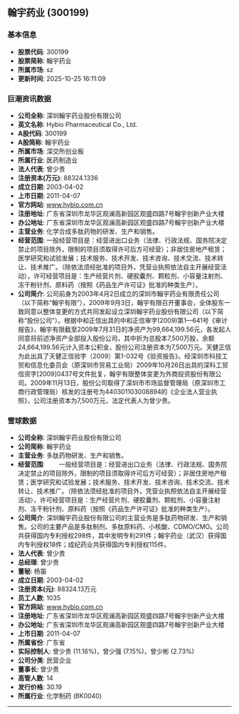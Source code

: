 ## 翰宇药业 (300199)

### 基本信息

- **股票代码**: 300199
- **股票简称**: 翰宇药业
- **所属市场**: sz
- **更新时间**: 2025-10-25 16:11:09

### 巨潮资讯数据

- **公司全称**: 深圳翰宇药业股份有限公司
- **英文名称**: Hybio Pharmaceutical Co., Ltd.
- **A股代码**: 300199
- **A股简称**: 翰宇药业
- **所属市场**: 深交所创业板
- **所属行业**: 医药制造业
- **法人代表**: 曾少贵
- **注册资本(万元)**: 88324.1336
- **成立日期**: 2003-04-02
- **上市日期**: 2011-04-07
- **官方网站**: www.hybio.com.cn
- **注册地址**: 广东省深圳市龙华区观澜高新园区观盛四路7号翰宇创新产业大楼
- **办公地址**: 广东省深圳市龙华区观澜高新园区观盛四路7号翰宇创新产业大楼
- **主营业务**: 化学合成多肽药物的研发、生产和销售。
- **经营范围**: 一般经营项目是：经营进出口业务（法律、行政法规、国务院决定禁止的项目除外，限制的项目须取得许可后方可经营）；非居住房地产租赁；医学研究和试验发展；技术服务、技术开发、技术咨询、技术交流、技术转让、技术推广。（除依法须经批准的项目外，凭营业执照依法自主开展经营活动），许可经营项目是：生产经营片剂、硬胶囊剂、颗粒剂、小容量注射剂、冻干粉针剂、原料药（按照《药品生产许可证》批准的种类生产）。
- **公司简介**: 公司前身为2003年4月2日成立的深圳市翰宇药业有限责任公司（以下简称“翰宇有限”），2009年9月3日，翰宇有限召开董事会，全体股东一致同意以整体变更的方式共同发起设立深圳翰宇药业股份有限公司（以下简称“股份公司”）。根据中和正信出具的中和正信审字(2009)第1—641号《审计报告》，翰宇有限截至2009年7月31日的净资产为99,664,199.56元，各发起人同意将前述净资产全部投入股份公司，其中折为总股本7,500万股，余额24,664,199.56元计入资本公积金，股份公司注册资本为7,500万元。天健正信为此出具了天健正信验字（2009）第1-032号《验资报告》。经深圳市科技工贸和信息化委员会（原深圳市贸易工业局）2009年10月26日出具的深科工贸信资字[2009]0437号文件批复，翰宇有限整体变更为外商投资股份有限公司。2009年11月13日，股份公司取得了深圳市市场监督管理局（原深圳市工商行政管理局）核发的注册号为440301103008894的《企业法人营业执照》，公司注册资本为7,500万元，法定代表人为曾少贵。

### 雪球数据

- **公司全称**: 深圳翰宇药业股份有限公司
- **公司简称**: 翰宇药业
- **主营业务**: 多肽药物研发、生产和销售。
- **经营范围**: 　　一般经营项目是：经营进出口业务（法律、行政法规、国务院决定禁止的项目除外，限制的项目须取得许可后方可经营）；非居住房地产租赁；医学研究和试验发展；技术服务、技术开发、技术咨询、技术交流、技术转让、技术推广。（除依法须经批准的项目外，凭营业执照依法自主开展经营活动），许可经营项目是：生产经营片剂、硬胶囊剂、颗粒剂、小容量注射剂、冻干粉针剂、原料药（按照《药品生产许可证》批准的种类生产）。
- **公司简介**: 深圳翰宇药业股份有限公司的主营业务是多肽药物研发、生产和销售。公司的主要产品是多肽制剂、多肽原料药、小核酸、CDMO/CMO。公司共获得国内专利授权298件，其中发明专利291件；翰宇药业（武汉）获得国内专利授权18件；成纪药业共获得国内专利授权115件。
- **法人代表**: 曾少贵
- **总经理**: 曾少贵
- **董秘**: 杨笛
- **成立日期**: 2003-04-02
- **注册资本(元)**: 88324.13万元
- **员工人数**: 1035
- **官方网站**: www.hybio.com.cn
- **注册地址**: 广东省深圳市龙华区观澜高新园区观盛四路7号翰宇创新产业大楼
- **办公地址**: 广东省深圳市龙华区观澜高新园区观盛四路7号翰宇创新产业大楼
- **上市日期**: 2011-04-07
- **所属省份**: 广东省
- **实际控制人**: 曾少贵 (11.16%)，曾少强 (7.15%)，曾少彬 (2.73%)
- **公司分类**: 民营企业
- **董事长**: 曾少贵
- **高管人数**: 14
- **发行价格**: 30.19
- **所属行业**: 化学制药 (BK0040)

---
